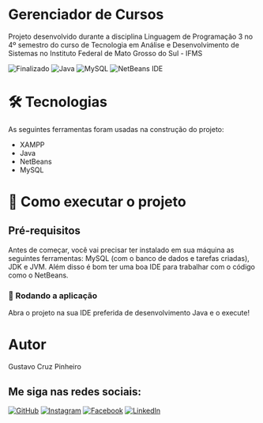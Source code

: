 # Gerenciador de Cursos

Projeto desenvolvido durante a disciplina Linguagem de Programação 3 no 4º semestro do curso de Tecnologia em Análise e Desenvolvimento de Sistemas no Instituto Federal de Mato Grosso do Sul - IFMS

![Finalizado](http://img.shields.io/static/v1?label=STATUS&message=FINALIZADO&color=GREEN&style=for-the-badge)
![Java](https://img.shields.io/badge/java-%23ED8B00.svg?style=for-the-badge&logo=openjdk&logoColor=white)
![MySQL](https://img.shields.io/badge/mysql-%2300f.svg?style=for-the-badge&logo=mysql&logoColor=white)
![NetBeans IDE](https://img.shields.io/badge/NetBeansIDE-1B6AC6.svg?style=for-the-badge&logo=apache-netbeans-ide&logoColor=white)

# 🛠 Tecnologias
As seguintes ferramentas foram usadas na construção do projeto:
* XAMPP
* Java
* NetBeans
* MySQL

# 🚀 Como executar o projeto

## Pré-requisitos
Antes de começar, você vai precisar ter instalado em sua máquina as seguintes ferramentas: MySQL (com o banco de dados e tarefas criadas), JDK e JVM. Além disso é bom ter uma boa IDE para trabalhar com o código como o NetBeans.

### 🧭 Rodando a aplicação
Abra o projeto na sua IDE preferida de desenvolvimento Java e o execute!

# Autor
Gustavo Cruz Pinheiro

## Me siga nas redes sociais:
<a href="https:/https://github.com/Gustavo-Cruz-Pinheiro">![GitHub](https://img.shields.io/badge/github-%23121011.svg?style=for-the-badge&logo=github&logoColor=white)</a>
<a href="https://www.instagram.com/gusttavo.cruz">![Instagram](https://img.shields.io/badge/Instagram-%23E4405F.svg?style=for-the-badge&logo=Instagram&logoColor=white)</a>
<a href="https://www.facebook.com/gustavocruzpinheiro">![Facebook](https://img.shields.io/badge/Facebook-%231877F2.svg?style=for-the-badge&logo=Facebook&logoColor=white)</a>
<a href="https://www.linkedin.com/in/gustavo-cruz-pinheiro-61b852217/">![LinkedIn](https://img.shields.io/badge/linkedin-%230077B5.svg?style=for-the-badge&logo=linkedin&logoColor=white)</a>